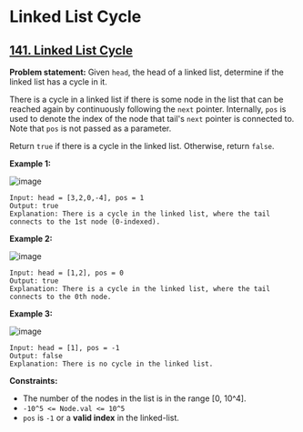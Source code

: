 # Linked List Cycle

## [141. Linked List Cycle](https://leetcode.com/problems/linked-list-cycle/)

**Problem statement:**
Given `head`, the head of a linked list, determine if the linked list has a cycle in it.

There is a cycle in a linked list if there is some node in the list that can be reached again by continuously following the `next` pointer. Internally, `pos` is used to denote the index of the node that tail's `next` pointer is connected to. Note that `pos` is not passed as a parameter.

Return `true` if there is a cycle in the linked list. Otherwise, return `false`.

**Example 1:**

![image](https://user-images.githubusercontent.com/20440403/177191990-f244d5b0-c1da-41fc-b7b5-dc077c86bf70.png)

```
Input: head = [3,2,0,-4], pos = 1
Output: true
Explanation: There is a cycle in the linked list, where the tail connects to the 1st node (0-indexed).
```

**Example 2:**

![image](https://user-images.githubusercontent.com/20440403/177192028-dc8a9174-221f-414b-8968-5e1118300e0f.png)

```
Input: head = [1,2], pos = 0
Output: true
Explanation: There is a cycle in the linked list, where the tail connects to the 0th node.
```

**Example 3:**

![image](https://user-images.githubusercontent.com/20440403/177192058-cd8cc1dc-f9b9-4363-acc9-da9a898bad75.png)

```
Input: head = [1], pos = -1
Output: false
Explanation: There is no cycle in the linked list.
```

**Constraints:**

* The number of the nodes in the list is in the range [0, 10^4].
* `-10^5 <= Node.val <= 10^5`
* `pos` is `-1` or a **valid index** in the linked-list.
